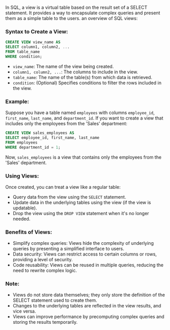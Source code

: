 In SQL, a view is a virtual table based on the result set of a SELECT statement. It provides a way to encapsulate complex queries and present them as a simple table to the users.  an overview of SQL views:

### Syntax to Create a View:

```sql
CREATE VIEW view_name AS
SELECT column1, column2, ...
FROM table_name
WHERE condition;
```

- `view_name`: The name of the view being created.
- `column1, column2, ...`: The columns to include in the view.
- `table_name`: The name of the table(s) from which data is retrieved.
- `condition`: (Optional) Specifies conditions to filter the rows included in the view.

### Example:

Suppose you have a table named `employees` with columns `employee_id`, `first_name`, `last_name`, and `department_id`. If you want to create a view that includes only the employees from the 'Sales' department:

```sql
CREATE VIEW sales_employees AS
SELECT employee_id, first_name, last_name
FROM employees
WHERE department_id = 1;
```

Now, `sales_employees` is a view that contains only the employees from the 'Sales' department.

### Using Views:

Once created, you can treat a view like a regular table:

- Query data from the view using the `SELECT` statement.
- Update data in the underlying tables using the view (if the view is updatable).
- Drop the view using the `DROP VIEW` statement when it's no longer needed.

### Benefits of Views:

- Simplify complex queries: Views hide the complexity of underlying queries by presenting a simplified interface to users.
- Data security: Views can restrict access to certain columns or rows, providing a level of security.
- Code reusability: Views can be reused in multiple queries, reducing the need to rewrite complex logic.

### Note:

- Views do not store data themselves; they only store the definition of the SELECT statement used to create them.
- Changes to the underlying tables are reflected in the view results, and vice versa.
- Views can improve performance by precomputing complex queries and storing the results temporarily.
